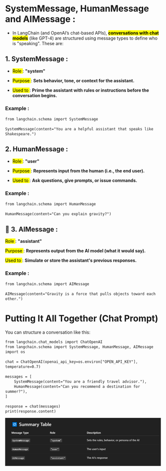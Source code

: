 # SystemMessage, HumanMessage and AIMessage :
- In LangChain (and OpenAI’s chat-based APIs), <mark>**conversations with chat models**</mark> (like GPT-4) are structured using message types to define who is "speaking". These are:

## **1. SystemMessage** :
- <mark>Role </mark>: **"system"**

- <mark>Purpose </mark>: **Sets behavior, tone, or context for the assistant.**

- <mark>Used to </mark>: **Prime the assistant with rules or instructions before the conversation begins.**

### **Example** :
```
from langchain.schema import SystemMessage

SystemMessage(content="You are a helpful assistant that speaks like Shakespeare.")

```

## **2. HumanMessage** :
- <mark>Role </mark>: **"user"**

- <mark>Purpose </mark>: **Represents input from the human (i.e., the end user).**

- <mark>Used to </mark>: **Ask questions, give prompts, or issue commands.**

### **Example** :
```
from langchain.schema import HumanMessage

HumanMessage(content="Can you explain gravity?")

```

## **🤖 3. AIMessage** :
<mark>Role </mark>: **"assistant"**

<mark>Purpose </mark>: **Represents output from the AI model (what it would say).**

<mark>Used to </mark>: **Simulate or store the assistant's previous responses.**

### **Example** :
```
from langchain.schema import AIMessage

AIMessage(content="Gravity is a force that pulls objects toward each other.")

```

# Putting It All Together (Chat Prompt)
You can structure a conversation like this:
```
from langchain.chat_models import ChatOpenAI
from langchain.schema import SystemMessage, HumanMessage, AIMessage
import os

chat = ChatOpenAI(openai_api_key=os.environ["OPEN_API_KEY"], temperature=0.7)

messages = [
    SystemMessage(content="You are a friendly travel advisor."),
    HumanMessage(content="Can you recommend a destination for summer?"),
]

response = chat(messages)
print(response.content)

```

![](assets/System_human_AI_message.png)